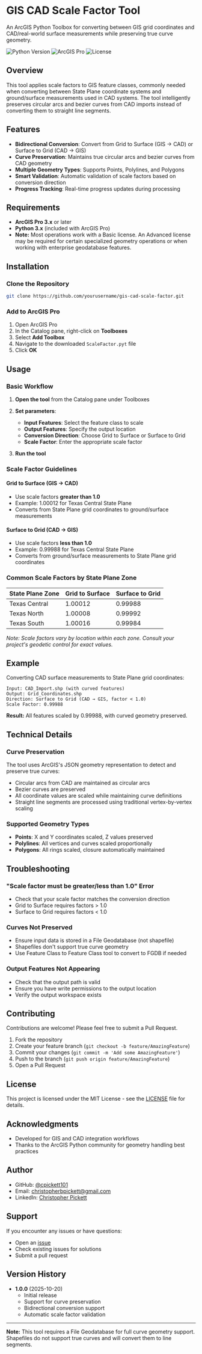 # GIS CAD Scale Factor Tool

An ArcGIS Python Toolbox for converting between GIS grid coordinates and CAD/real-world surface measurements while preserving true curve geometry.

![Python Version](https://img.shields.io/badge/python-3.x-blue.svg)
![ArcGIS Pro](https://img.shields.io/badge/ArcGIS%20Pro-3.x-green.svg)
![License](https://img.shields.io/badge/license-MIT-blue.svg)

## Overview

This tool applies scale factors to GIS feature classes, commonly needed when converting between State Plane coordinate systems and ground/surface measurements used in CAD systems. The tool intelligently preserves circular arcs and bezier curves from CAD imports instead of converting them to straight line segments.

## Features

- **Bidirectional Conversion**: Convert from Grid to Surface (GIS → CAD) or Surface to Grid (CAD → GIS)
- **Curve Preservation**: Maintains true circular arcs and bezier curves from CAD geometry
- **Multiple Geometry Types**: Supports Points, Polylines, and Polygons
- **Smart Validation**: Automatic validation of scale factors based on conversion direction
- **Progress Tracking**: Real-time progress updates during processing

## Requirements

- **ArcGIS Pro 3.x** or later
- **Python 3.x** (included with ArcGIS Pro)
- **Note:** Most operations work with a Basic license. An Advanced license may be required for certain specialized geometry operations or when working with enterprise geodatabase features.

## Installation

### Clone the Repository

```bash
git clone https://github.com/yourusername/gis-cad-scale-factor.git
```

### Add to ArcGIS Pro

1. Open ArcGIS Pro
2. In the Catalog pane, right-click on **Toolboxes**
3. Select **Add Toolbox**
4. Navigate to the downloaded `ScaleFactor.pyt` file
5. Click **OK**

## Usage

### Basic Workflow

1. **Open the tool** from the Catalog pane under Toolboxes

2. **Set parameters**:
   - **Input Features**: Select the feature class to scale
   - **Output Features**: Specify the output location
   - **Conversion Direction**: Choose Grid to Surface or Surface to Grid
   - **Scale Factor**: Enter the appropriate scale factor

3. **Run the tool**

### Scale Factor Guidelines

#### Grid to Surface (GIS → CAD)

- Use scale factors **greater than 1.0**
- Example: 1.00012 for Texas Central State Plane
- Converts from State Plane grid coordinates to ground/surface measurements

#### Surface to Grid (CAD → GIS)

- Use scale factors **less than 1.0**
- Example: 0.99988 for Texas Central State Plane
- Converts from ground/surface measurements to State Plane grid coordinates

### Common Scale Factors by State Plane Zone

| State Plane Zone | Grid to Surface | Surface to Grid |
|------------------|-----------------|-----------------|
| Texas Central    | 1.00012         | 0.99988         |
| Texas North      | 1.00008         | 0.99992         |
| Texas South      | 1.00016         | 0.99984         |

*Note: Scale factors vary by location within each zone. Consult your project's geodetic control for exact values.*

## Example

Converting CAD surface measurements to State Plane grid coordinates:

```
Input: CAD_Import.shp (with curved features)
Output: Grid_Coordinates.shp
Direction: Surface to Grid (CAD → GIS, factor < 1.0)
Scale Factor: 0.99988
```

**Result:** All features scaled by 0.99988, with curved geometry preserved.

## Technical Details

### Curve Preservation

The tool uses ArcGIS's JSON geometry representation to detect and preserve true curves:
- Circular arcs from CAD are maintained as circular arcs
- Bezier curves are preserved
- All coordinate values are scaled while maintaining curve definitions
- Straight line segments are processed using traditional vertex-by-vertex scaling

### Supported Geometry Types

- **Points**: X and Y coordinates scaled, Z values preserved
- **Polylines**: All vertices and curves scaled proportionally
- **Polygons**: All rings scaled, closure automatically maintained

## Troubleshooting

### "Scale factor must be greater/less than 1.0" Error

- Check that your scale factor matches the conversion direction
- Grid to Surface requires factors > 1.0
- Surface to Grid requires factors < 1.0

### Curves Not Preserved

- Ensure input data is stored in a File Geodatabase (not shapefile)
- Shapefiles don't support true curve geometry
- Use Feature Class to Feature Class tool to convert to FGDB if needed

### Output Features Not Appearing

- Check that the output path is valid
- Ensure you have write permissions to the output location
- Verify the output workspace exists

## Contributing

Contributions are welcome! Please feel free to submit a Pull Request.

1. Fork the repository
2. Create your feature branch (`git checkout -b feature/AmazingFeature`)
3. Commit your changes (`git commit -m 'Add some AmazingFeature'`)
4. Push to the branch (`git push origin feature/AmazingFeature`)
5. Open a Pull Request

## License

This project is licensed under the MIT License - see the [LICENSE](LICENSE) file for details.

## Acknowledgments

- Developed for GIS and CAD integration workflows
- Thanks to the ArcGIS Python community for geometry handling best practices

## Author

- GitHub: [@cpickett101](https://github.com/cpickett101)
- Email: christopherbpickett@gmail.com
- LinkedIn: [Christopher Pickett](https://www.linkedin.com/in/christopher-p-a4908979/)

## Support

If you encounter any issues or have questions:
- Open an [issue](https://github.com/cpickett101/gis-cad-scale-factor/issues)
- Check existing issues for solutions
- Submit a pull request

## Version History

- **1.0.0** (2025-10-20)
  - Initial release
  - Support for curve preservation
  - Bidirectional conversion support
  - Automatic scale factor validation

---

**Note:** This tool requires a File Geodatabase for full curve geometry support. Shapefiles do not support true curves and will convert them to line segments.

